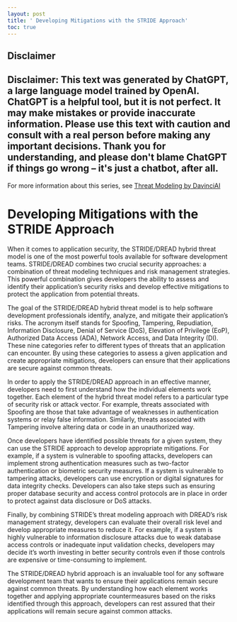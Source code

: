 ```yaml
---
layout: post
title: ' Developing Mitigations with the STRIDE Approach'
toc: true
---
```

## Disclaimer
 Disclaimer: This text was generated by **ChatGPT**, a large language model trained by OpenAI. ChatGPT is a helpful tool, but it is not perfect. It may make mistakes or provide inaccurate information. Please use this text with caution and consult with a real person before making any important decisions. Thank you for understanding, and please don't blame ChatGPT if things go wrong – it's just a chatbot, after all.
---
 For more information about this series, see [Threat Modeling by DavinciAI](./2022-12-10-threat-modeling-by-DavinciAI.md)



# Developing Mitigations with the STRIDE Approach

When it comes to application security, the STRIDE/DREAD hybrid threat model is one of the most powerful tools available for software development teams. STRIDE/DREAD combines two crucial security approaches: a combination of threat modeling techniques and risk management strategies. This powerful combination gives developers the ability to assess and identify their application’s security risks and develop effective mitigations to protect the application from potential threats.

The goal of the STRIDE/DREAD hybrid threat model is to help software development professionals identify, analyze, and mitigate their application’s risks. The acronym itself stands for Spoofing, Tampering, Repudiation, Information Disclosure, Denial of Service (DoS), Elevation of Privilege (EoP), Authorized Data Access (ADA), Network Access, and Data Integrity (DI). These nine categories refer to different types of threats that an application can encounter. By using these categories to assess a given application and create appropriate mitigations, developers can ensure that their applications are secure against common threats. 

In order to apply the STRIDE/DREAD approach in an effective manner, developers need to first understand how the individual elements work together. Each element of the hybrid threat model refers to a particular type of security risk or attack vector. For example, threats associated with Spoofing are those that take advantage of weaknesses in authentication systems or relay false information. Similarly, threats associated with Tampering involve altering data or code in an unauthorized way. 

Once developers have identified possible threats for a given system, they can use the STRIDE approach to develop appropriate mitigations. For example, if a system is vulnerable to spoofing attacks, developers can implement strong authentication measures such as two-factor authentication or biometric security measures. If a system is vulnerable to tampering attacks, developers can use encryption or digital signatures for data integrity checks. Developers can also take steps such as ensuring proper database security and access control protocols are in place in order to protect against data disclosure or DoS attacks. 

Finally, by combining STRIDE’s threat modeling approach with DREAD’s risk management strategy, developers can evaluate their overall risk level and develop appropriate measures to reduce it. For example, if a system is highly vulnerable to information disclosure attacks due to weak database access controls or inadequate input validation checks, developers may decide it’s worth investing in better security controls even if those controls are expensive or time-consuming to implement. 

The STRIDE/DREAD hybrid approach is an invaluable tool for any software development team that wants to ensure their applications remain secure against common threats. By understanding how each element works together and applying appropriate countermeasures based on the risks identified through this approach, developers can rest assured that their applications will remain secure against common attacks.